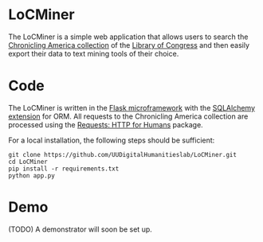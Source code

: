 LoCMiner
========

The LoCMiner is a simple web application that allows users to search the [Chronicling America collection](http://chroniclingamerica.loc.gov/) of the [Library of Congress](http://www.loc.gov/) and then easily export their data to text mining tools of their choice.

Code
====

The LoCMiner is written in the [Flask microframework](http://flask.pocoo.org/) with the [SQLAlchemy extension](https://pythonhosted.org/Flask-SQLAlchemy/) for ORM. All requests to the Chronicling America collection are processed using the [Requests: HTTP for Humans](http://docs.python-requests.org/) package. 

For a local installation, the following steps should be sufficient:

    git clone https://github.com/UUDigitalHumanitieslab/LoCMiner.git
    cd LoCMiner
    pip install -r requirements.txt
    python app.py
    
Demo
====

(TODO) A demonstrator will soon be set up. 
